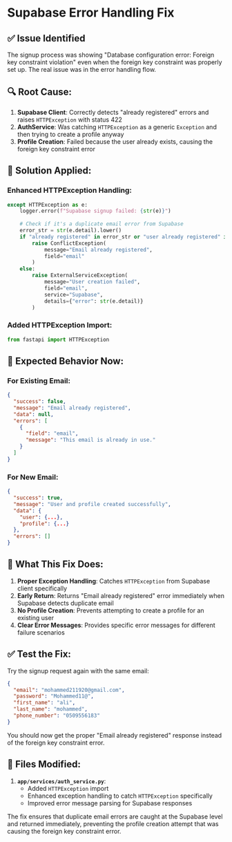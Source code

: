 # Supabase Error Handling Fix

## ✅ **Issue Identified**

The signup process was showing "Database configuration error: Foreign key constraint violation" even when the foreign key constraint was properly set up. The real issue was in the error handling flow.

## 🔍 **Root Cause:**

1. **Supabase Client**: Correctly detects "already registered" errors and raises `HTTPException` with status 422
2. **AuthService**: Was catching `HTTPException` as a generic `Exception` and then trying to create a profile anyway
3. **Profile Creation**: Failed because the user already exists, causing the foreign key constraint error

## 🔧 **Solution Applied:**

### **Enhanced HTTPException Handling:**
```python
except HTTPException as e:
    logger.error(f"Supabase signup failed: {str(e)}")
    
    # Check if it's a duplicate email error from Supabase
    error_str = str(e.detail).lower()
    if "already registered" in error_str or "user already registered" in error_str or "email already exists" in error_str:
        raise ConflictException(
            message="Email already registered",
            field="email"
        )
    else:
        raise ExternalServiceException(
            message="User creation failed",
            field="email",
            service="Supabase",
            details={"error": str(e.detail)}
        )
```

### **Added HTTPException Import:**
```python
from fastapi import HTTPException
```

## 🎯 **Expected Behavior Now:**

### **For Existing Email:**
```json
{
  "success": false,
  "message": "Email already registered",
  "data": null,
  "errors": [
    {
      "field": "email",
      "message": "This email is already in use."
    }
  ]
}
```

### **For New Email:**
```json
{
  "success": true,
  "message": "User and profile created successfully",
  "data": {
    "user": {...},
    "profile": {...}
  },
  "errors": []
}
```

## 🚀 **What This Fix Does:**

1. **Proper Exception Handling**: Catches `HTTPException` from Supabase client specifically
2. **Early Return**: Returns "Email already registered" error immediately when Supabase detects duplicate email
3. **No Profile Creation**: Prevents attempting to create a profile for an existing user
4. **Clear Error Messages**: Provides specific error messages for different failure scenarios

## ✅ **Test the Fix:**

Try the signup request again with the same email:

```json
{
  "email": "mohammed211920@gmail.com",
  "password": "Mohammed11@",
  "first_name": "ali",
  "last_name": "mohammed",
  "phone_number": "0509556183"
}
```

You should now get the proper "Email already registered" response instead of the foreign key constraint error.

## 🔧 **Files Modified:**

1. **`app/services/auth_service.py`**:
   - Added `HTTPException` import
   - Enhanced exception handling to catch `HTTPException` specifically
   - Improved error message parsing for Supabase responses

The fix ensures that duplicate email errors are caught at the Supabase level and returned immediately, preventing the profile creation attempt that was causing the foreign key constraint error.
